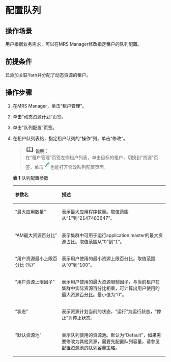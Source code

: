 # 配置队列<a name="ZH-CN_TOPIC_0035271549"></a>

## 操作场景<a name="section3272361620242"></a>

用户根据业务需求，可以在MRS Manager修改指定租户的队列配置。

## 前提条件<a name="section3962351620239"></a>

已添加关联Yarn并分配了动态资源的租户。

## 操作步骤<a name="section61061662030"></a>

1.  在MRS Manager，单击“租户管理”。
2.  单击“动态资源计划”页签。
3.  单击“队列配置”页签。
4.  在租户队列表格，指定租户队列的“操作”列，单击“修改“。

    >![](public_sys-resources/icon-note.gif) **说明：**   
    >在“租户管理”页签左侧租户列表，单击目标的租户，切换到“资源”页签，单击![](figures/zh-cn_image_0071652321.jpg)也能打开修改队列配置页面。  

    **表 1**  队列配置参数

    <a name="table4944872120414"></a>
    <table><thead align="left"><tr id="row5801156820414"><th class="cellrowborder" valign="top" width="30.5%" id="mcps1.2.3.1.1"><p id="p131655020414"><a name="p131655020414"></a><a name="p131655020414"></a><strong id="b6420268220440"><a name="b6420268220440"></a><a name="b6420268220440"></a>参数名</strong></p>
    </th>
    <th class="cellrowborder" valign="top" width="69.5%" id="mcps1.2.3.1.2"><p id="p3953176220414"><a name="p3953176220414"></a><a name="p3953176220414"></a><strong id="b3303478720440"><a name="b3303478720440"></a><a name="b3303478720440"></a>描述</strong></p>
    </th>
    </tr>
    </thead>
    <tbody><tr id="row4795612120414"><td class="cellrowborder" valign="top" width="30.5%" headers="mcps1.2.3.1.1 "><p id="p5924061320414"><a name="p5924061320414"></a><a name="p5924061320414"></a>“最大应用数量”</p>
    </td>
    <td class="cellrowborder" valign="top" width="69.5%" headers="mcps1.2.3.1.2 "><p id="p3376038220414"><a name="p3376038220414"></a><a name="p3376038220414"></a>表示最大应用程序数量。取值范围从“1”到“2147483647”。</p>
    </td>
    </tr>
    <tr id="row3540798720414"><td class="cellrowborder" valign="top" width="30.5%" headers="mcps1.2.3.1.1 "><p id="p4947466520414"><a name="p4947466520414"></a><a name="p4947466520414"></a>“AM最大资源百分比”</p>
    </td>
    <td class="cellrowborder" valign="top" width="69.5%" headers="mcps1.2.3.1.2 "><p id="p4802492820414"><a name="p4802492820414"></a><a name="p4802492820414"></a>表示集群中可用于运行application master的最大资源占比。取值范围从“0”到“1”。</p>
    </td>
    </tr>
    <tr id="row2957117120414"><td class="cellrowborder" valign="top" width="30.5%" headers="mcps1.2.3.1.1 "><p id="p4645465420414"><a name="p4645465420414"></a><a name="p4645465420414"></a>“用户资源最小上限百分比 (%)”</p>
    </td>
    <td class="cellrowborder" valign="top" width="69.5%" headers="mcps1.2.3.1.2 "><p id="p473060520414"><a name="p473060520414"></a><a name="p473060520414"></a>表示用户使用的最小资源上限百分比。取值范围从“0”到“100”。</p>
    </td>
    </tr>
    <tr id="row4257544820414"><td class="cellrowborder" valign="top" width="30.5%" headers="mcps1.2.3.1.1 "><p id="p2605923320414"><a name="p2605923320414"></a><a name="p2605923320414"></a>“用户资源上限因子”</p>
    </td>
    <td class="cellrowborder" valign="top" width="69.5%" headers="mcps1.2.3.1.2 "><p id="p3042309020414"><a name="p3042309020414"></a><a name="p3042309020414"></a>表示用户使用的最大资源限制因子，与当前租户在集群中实际资源百分比相乘，可计算出用户使用的最大资源百分比。最小值为“0”。</p>
    </td>
    </tr>
    <tr id="row537235720414"><td class="cellrowborder" valign="top" width="30.5%" headers="mcps1.2.3.1.1 "><p id="p3250779820414"><a name="p3250779820414"></a><a name="p3250779820414"></a>“状态”</p>
    </td>
    <td class="cellrowborder" valign="top" width="69.5%" headers="mcps1.2.3.1.2 "><p id="p1588602020414"><a name="p1588602020414"></a><a name="p1588602020414"></a>表示资源计划当前的状态，“运行”为运行状态，“停止”为停止状态。</p>
    </td>
    </tr>
    <tr id="row875645720414"><td class="cellrowborder" valign="top" width="30.5%" headers="mcps1.2.3.1.1 "><p id="p3818442920414"><a name="p3818442920414"></a><a name="p3818442920414"></a>“默认资源池”</p>
    </td>
    <td class="cellrowborder" valign="top" width="69.5%" headers="mcps1.2.3.1.2 "><p id="p593100820414"><a name="p593100820414"></a><a name="p593100820414"></a>表示队列使用的资源池。默认为“Default”，如果需要修改为其他资源，需要先配置队列容量，请参见<a href="配置资源池的队列容量策略.md">配置资源池的队列容量策略</a>。</p>
    </td>
    </tr>
    </tbody>
    </table>


